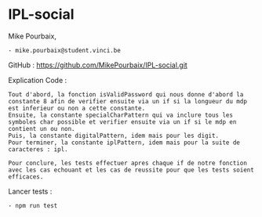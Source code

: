 # IPL-social

Mike Pourbaix, 

    - mike.pourbaix@student.vinci.be

GitHub : https://github.com/MikePourbaix/IPL-social.git

Explication Code : 

    Tout d'abord, la fonction isValidPassword qui nous donne d'abord la constante 8 afin de verifier ensuite via un if si la longueur du mdp est inferieur ou non a cette constante.
    Ensuite, la constante specialCharPattern qui va inclure tous les symboles char possible et verifier ensuite via un if si le mdp en contient un ou non.
    Puis, la constante digitalPattern, idem mais pour les digit.
    Pour terminer, la constante iplPattern, idem mais pour la suite de caracteres : ipl.

    Pour conclure, les tests effectuer apres chaque if de notre fonction avec les cas echouant et les cas de reussite pour que les tests soient efficaces.


Lancer tests : 

    - npm run test
